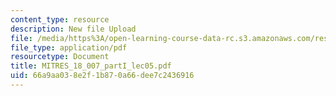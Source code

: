 ```yaml
---
content_type: resource
description: New file Upload
file: /media/https%3A/open-learning-course-data-rc.s3.amazonaws.com/res-18-007-calculus-revisited-multivariable-calculus-fall-2011/66a9aa038e2f1b870a66dee7c2436916_MITRES_18_007_partI_lec05.pdf
file_type: application/pdf
resourcetype: Document
title: MITRES_18_007_partI_lec05.pdf
uid: 66a9aa03-8e2f-1b87-0a66-dee7c2436916
---
```

